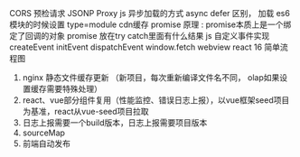 CORS 预检请求
JSONP
Proxy
js 异步加载的方式  async defer 区别， 加载 es6模块的时候设置 type=module
cdn缓存
promise 原理 : promise本质上是一个绑定了回调的对象
promise 放在try catch里面有什么结果
js 自定义事件实现 createEvent initEvent dispatchEvent 
window.fetch
webview
react 16
简单流程图



1. nginx 静态文件缓存更新 （新项目，每次重新编译文件名不同， olap如果设置缓存需要特殊处理）
2. react、vue部分组件复用（性能监控、错误日志上报），以vue框架seed项目为基准，react从vue-seed项目拉取
3. 日志上报需要一个build版本，日志上报需要项目版本
4. sourceMap
5. 前端自动发布